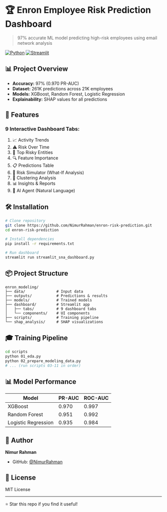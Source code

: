 # 🏆 Enron Employee Risk Prediction Dashboard

> 97% accurate ML model predicting high-risk employees using email network analysis

[![Python](https://img.shields.io/badge/python-3.8+-blue.svg)](https://www.python.org/)
[![Streamlit](https://img.shields.io/badge/streamlit-1.28+-red.svg)](https://streamlit.io/)

## 📊 Project Overview

- **Accuracy:** 97% (0.970 PR-AUC)
- **Dataset:** 261K predictions across 21K employees
- **Models:** XGBoost, Random Forest, Logistic Regression
- **Explainability:** SHAP values for all predictions

## 🚀 Features

### 9 Interactive Dashboard Tabs:
1. 📈 Activity Trends
2. ⚠️ Risk Over Time
3. 🎯 Top Risky Entities
4. 🔍 Feature Importance
5. 📋 Predictions Table
6. 🎲 Risk Simulator (What-If Analysis)
7. 🔗 Clustering Analysis
8. 📊 Insights & Reports
9. 🤖 AI Agent (Natural Language)

## 🛠️ Installation
```bash
# Clone repository
git clone https://github.com/NimurRahman/enron-risk-prediction.git
cd enron-risk-prediction

# Install dependencies
pip install -r requirements.txt

# Run dashboard
streamlit run streamlit_sna_dashboard.py
```

## 📦 Project Structure
```
enron_modeling/
├── data/              # Input data
├── outputs/           # Predictions & results
├── models/            # Trained models
├── dashboard/         # Streamlit app
│   ├── tabs/          # 9 dashboard tabs
│   └── components/    # UI components
├── scripts/           # Training pipeline
└── shap_analysis/     # SHAP visualizations
```

## 🎓 Training Pipeline
```bash
cd scripts
python 01_eda.py
python 02_prepare_modeling_data.py
# ... (run scripts 03-11 in order)
```

## 📊 Model Performance

| Model | PR-AUC | ROC-AUC |
|-------|--------|---------|
| XGBoost | 0.970 | 0.997 |
| Random Forest | 0.951 | 0.992 |
| Logistic Regression | 0.935 | 0.984 |

## 👤 Author

**Nimur Rahman**
- GitHub: [@NimurRahman](https://github.com/NimurRahman)

## 📝 License

MIT License

---

⭐ Star this repo if you find it useful!